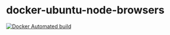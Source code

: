 # docker-ubuntu-node-browsers

[![Docker Automated build](https://img.shields.io/docker/automated/sugarshin/ubuntu-node-browsers.svg?maxAge=2592000)](https://hub.docker.com/r/sugarshin/ubuntu-node-browsers/)
